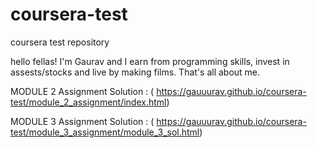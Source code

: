 # coursera-test
coursera test repository

hello fellas!
I'm Gaurav and I earn from programming skills, invest in assests/stocks and live by making films.
That's all about me.

MODULE 2 Assignment Solution :
( https://gauuurav.github.io/coursera-test/module_2_assignment/index.html)

MODULE 3 Assignment Solution :
( https://gauuurav.github.io/coursera-test/module_3_assignment/module_3_sol.html)
